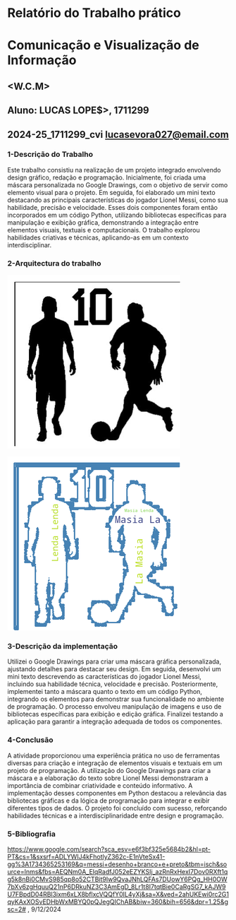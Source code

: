 # Relatório do Trabalho prático
# Comunicação e Visualização de Informação

## <word cloud messi>
## <W.C.M>


## Aluno: LUCAS LOPE$>, 1711299 
## 2024-25_1711299_cvi   lucasevora027@email.com

### 1-Descrição do Trabalho
Este trabalho consistiu na realização de um projeto integrado envolvendo design gráfico, redação e programação. Inicialmente, foi criada uma máscara personalizada no Google Drawings, com o objetivo de servir como elemento visual para o projeto. Em seguida, foi elaborado um mini texto destacando as principais características do jogador Lionel Messi, como sua habilidade, precisão e velocidade. Esses dois componentes foram então incorporados em um código Python, utilizando bibliotecas específicas para manipulação e exibição gráfica, demonstrando a integração entre elementos visuais, textuais e computacionais. O trabalho explorou habilidades criativas e técnicas, aplicando-as em um contexto interdisciplinar.


### 2-Arquitectura do trabalho


![no image](./word_cloud/imagens/messi_mask.png)

![no image](./word_cloud/imagens/messi.png)

### 3-Descrição da implementação	
 Utilizei o Google Drawings para criar uma máscara gráfica personalizada, ajustando detalhes para destacar seu design. Em seguida, desenvolvi um mini texto descrevendo as características do jogador Lionel Messi, incluindo sua habilidade técnica, velocidade e precisão. Posteriormente, implementei tanto a máscara quanto o texto em um código Python, integrando os elementos para demonstrar sua funcionalidade no ambiente de programação. O processo envolveu manipulação de imagens e uso de bibliotecas específicas para exibição e edição gráfica. Finalizei testando a aplicação para garantir a integração adequada de todos os componentes.


### 4-Conclusão
A atividade proporcionou uma experiência prática no uso de ferramentas diversas para criação e integração de elementos visuais e textuais em um projeto de programação. A utilização do Google Drawings para criar a máscara e a elaboração do texto sobre Lionel Messi demonstraram a importância de combinar criatividade e conteúdo informativo. A implementação desses componentes em Python destacou a relevância das bibliotecas gráficas e da lógica de programação para integrar e exibir diferentes tipos de dados. O projeto foi concluído com sucesso, reforçando habilidades técnicas e a interdisciplinaridade entre design e programação.


### 5-Bibliografia
https://www.google.com/search?sca_esv=e6f3bf325e5684b2&hl=pt-PT&cs=1&sxsrf=ADLYWIJ4kFhotlyZ362c-E1nVteSx41-gg%3A1734365253169&q=messi+desenho+branco+e+preto&tbm=isch&source=lnms&fbs=AEQNm0A_ElqRadfJ052eEZYKSIj_azRnRxHexI7Dov0RXft1qg5k8nBi0CMvS985qp8o52CTBit9Iw9QvaJNhLQFAs7DUowY6PQg_HH0OW7bXv6zgHquuQ21nP6DRkuNZ3C3AmEgD_8Lr1t8I7tqtBie0CaRgSG7_kAJW9U7FBpdD04RBl3ixm6xLX8bflxcVQQfY0IL4yXj&sa=X&ved=2ahUKEwi0rc2G1qyKAxXOSvEDHbWxMBYQ0pQJegQIChAB&biw=360&bih=656&dpr=1.25&gsc=2# , 9/12/2024
